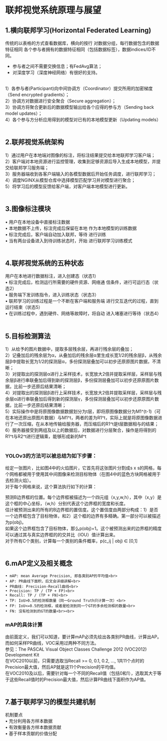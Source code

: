 # 联邦视觉系统原理与展望
## 1.横向联邦学习(Horizontal Federated Learning) 
传统的以表格的方式查看数据库，横向的按行 对数据分组，每行数据包含的数据特征相同 各个参与者拥有的数据特征相同（包括数据标签），数据indices/ID不同。<br>
 - 参与者之间不需要交换信息；有FedAvg算法；<br>
 - 对深度学习（深度神经网络）有很好的支持。<br><br>

1）各参与者(Participant)向中间协调方（Coordinator）提交所用的加密梯度（Send encrypted gradients）；<br>
2）协调方对数据进行安全聚合（Secure aggregation）；<br>
3）协调方将聚合更新后的数据模型输出给各个应得的参与方（Sending back model updates）；<br>
4）各个参与方分析应用得到的模型对已有的本地模型更新（Updating models）<br><br>

## 2.联邦视觉系统架构
1）通过用户在本地端对图像的标注，将标注结果提交给本地联邦学习客户端；<br>
2）客户端对本地资源进行监控管理，收集到足够资源后导入生成本地模型，并提交给联邦学习服务端；<br>
3）服务器端收到各客户端输入的各模型数据后开始任务调度，进行联邦学习；<br>
4）调度NGINX从模型仓库中选择模型匹配学习并对模型进行聚合；<br>
5）将学习后的模型反馈给客户端，对客户端本地模型进行更新。<br><br>

## 3.图像标注模块
• 用户在本地设备中直接标注数据 <br>
• 本地数据不上传，标注完成后保留在本地 作为本地模型的训练数据 <br>
• 标注完成后，客户端自动加入联邦，等待 进行训练 <br>
• 当有两台设备进入到待训练状态时，开始 进行联邦学习训练模式<br><br>

## 4.联邦视觉系统的五种状态
用户在本地进行数据标注，进入创建态（状态1） <br>
• 标注完成后，检测运行所需要的硬件资源、网络通 信条件，进行可运行态（状态2） <br>
• 服务端下发训练指令，进入训练状态（状态3） <br>
• 联邦学习的训练过程是一个不断在客户端和服务端 进行交互迭代的过程，直到运行结束（状态5） <br>
• 在训练过程中，遇到硬件、网络等故障时，将自动 进入堵塞进行等待（状态4）<br><br>

## 5.目标检测算法
1）从给予的图片数据中，提取多层残余层，再进行残余层的叠加；<br>
2）记叠加后的残余层为α，从叠加后的残余层α里生成长宽1/2的残余层β，从残余层β中提取长宽为1/2的探测层α，多份探测层叠加可以初步还原原图片数据，不清晰；<br>
3）对提取出的探测层α进行上采样技术，长宽放大2倍并提取采样层，采样层与残余层β进行串联叠加后得到新的探测层β，多份探测层叠加可以初步还原原图片数据，比前一步还原后结果清晰；<br>
4）对提取出的探测层β进行上采样技术，长宽放大2倍并提取采样层，采样层与残余层α进行串联叠加后得到新的探测层γ，多份探测层叠加可以初步还原原图片数据，比前一步还原后结果清晰；<br>
5）实际操作中是将原图像数据数据划分为t层，即将原图像数据分为M1^(t-1)（可在本地还原出原图片数据）与M1^t，两者的差为R1^t，实际上就是将原图像数据进行了一次压缩，在从本地传输给服务器，而压缩后的R1^t是t层数据相与的结果；<br>
6）服务器接受到两组及以上的数据后，对数据进行分层聚合，操作是将得到的R1^t与R2^t进行逻辑乘，能够形成新的M^t<br><br>

### YOLOv3的方法可以被总结为如下步骤：
给定一张图片，比如图4中的火焰图片，它首先将这张图片分割成s x s的网格，每个网格都被用于使用其中间图像来检测目标物体（在图4中的蓝色方块网格被用于去检测火焰）。<br>
对于每个网格来说，这个算法执行如下的计算：<br>

预测B边界框的位置。每个边界框被描述为一个四元组（x,y,w,h），其中（x,y）是这个框的中心坐标，（w,h）分别代表这个边界框的宽度和长度。<br>
估计被预测出来的所有的B边界框的置信度。这个置信度由两部分构成：1）是否一个边界框包含了目标物体，和2）这个框的边界有多精确。第一部分可以被描述为p(obj)。<br>
如果这个边界框包含了目标物体，那么p(obj)=1。这个被预测出来的边界框的精度可以通过其与真实边界框的的交并比（IOU）值计算出来。<br>
对于所有C个类别，计算每一个类别的条件概率，p(c_ij | obj) $\in$ [0,1]<br><br>

## 6.mAP定义及相关概念
	• mAP: mean Average Precision, 即各类别AP的平均值<br>
	• AP: PR曲线下面积，后文会详细讲解<br>
	• PR曲线: Precision-Recall曲线<br>
	• Precision: TP / (TP + FP)<br>
	• Recall: TP / (TP + FN)<br>
	• TP: IoU>0.5的检测框数量（同一Ground Truth只计算一次）<br>
	• FP: IoU<=0.5的检测框，或者是检测到同一个GT的多余检测框的数量<br>
	• FN: 没有检测到的GT的数量<br><br>

### mAP的具体计算

由前面定义，我们可以知道，要计算mAP必须先绘出各类别PR曲线，计算出AP。而如何采样PR曲线，VOC采用过两种不同方法。<br>
参见：The PASCAL Visual Object Classes Challenge 2012 (VOC2012) Development Kit <br>
在VOC2010以前，只需要选取当Recall >= 0, 0.1, 0.2, ..., 1共11个点时的Precision最大值，然后AP就是这11个Precision的平均值。<br>
在VOC2010及以后，需要针对每一个不同的Recall值（包括0和1），选取其大于等于这些Recall值时的Precision最大值，然后计算PR曲线下面积作为AP值。<br><br>

## 7.基于联邦学习的模型共建机制
机制要点<br>
• 充分利用各方样本数据 <br>
• 有效衡量各方样本数据贡献 <br>
• 基于样本贡献的价值分配<br><br>
